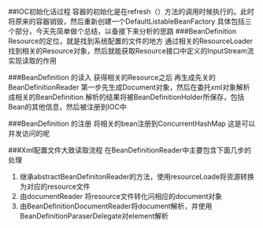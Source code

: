 ##IOC初始化话过程
容器的初始化是在refresh（）方法的调用时候执行的。此时将原来的容器销毁，然后重新创建一个DefaultListableBeanFactory
具体包括三个部分，今天先简单做个总结，以备接下来分析的思路
###BeanDefinition Resource的定位，就是找到系统配置的文件的地方
通过相关的ResourceLoader找到相关的Resource对象，然后就能获取Resource接口中定义的InputStream流实现读取的作用


###BeanDefinition 的读入
获得相关的Resource之后 再生成先关的BeanDefinitionReader  第一步先生成Document对象，然后在委托xml对象解析成相关的BeanDefinition  解析的结果将被BeanDefinitionHolder所保存，包括Bean的其他信息，然后被注册到IOC中


###BeanDefinition 的注册
将相关的bean注册到ConcurrentHashMap  这是可以并发访问的呢

###Xml配置文件大致读取流程
在BeanDefinitionReader中主要包含下面几步的处理
1. 继承abstractBeanDefinitonReader的方法，使用resourceLoade将资源转换为对应的resource文件
2. 由documentReader 将resource文件转化问相应的document对象
3. 由BeanDefinitionDocumentReader将document解析，并使用BeanDefinitionParaserDelegate对element解析

